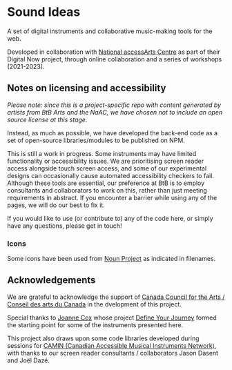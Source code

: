 # Sound Ideas

A set of digital instruments and collaborative music-making tools for the web.

Developed in collaboration with [National accessArts Centre](https://accessarts.ca/) as part of their Digital Now project, through online collaboration and a series of workshops (2021-2023).

## Notes on licensing and accessibility

*Please note: since this is a project-specific repo with content generated by artists from BtB Arts and the NaAC, we have chosen not to include an open source license at this stage.*

Instead, as much as possible, we have developed the back-end code as a set of open-source libraries/modules to be published on NPM.

This is still a work in progress.  Some instruments may have limited functionality or accessibility issues. We are prioritising screen reader access alongside touch screen access, and some of our experimental designs can occasionally cause automated accessibility checkers to fail.  Although these tools are essential, our preference at BtB is to employ consultants and collaborators to work on this, rather than just meeting requirements in abstract.  If you encounter a barrier while using any of the pages, we will do our best to fix it.

If you would like to use (or contribute to) any of the code here, or simply have any questions, please get in touch!

### Icons
Some icons have been used from [Noun Project](https://thenounproject.com/) as indicated in filenames.  

## Acknowledgements

We are grateful to acknowledge the support of [Canada Council for the Arts / Conseil des arts du Canada](https://canadacouncil.ca/) in the dvelopment of this project.

Special thanks to [Joanne Cox](https://cello.joannesonia.live/) whose project [Define Your Journey](https://blurringtheboundaries.org/dyj/) formed the starting point for some of the instruments presented here.

This project also draws upon some code libraries developed during sessions for [CAMIN (Canadian Accessible Musical Instruments Network)](https://camin.network/), with thanks to our screen reader consultants / collaborators Jason Dasent and Joël Dazé.
